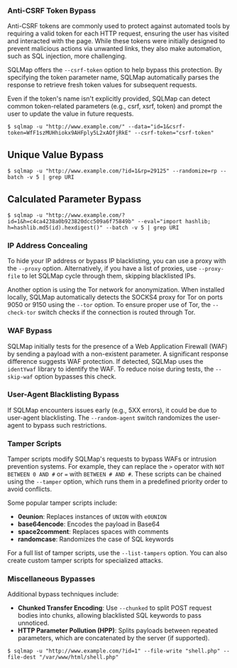 ### Anti-CSRF Token Bypass

Anti-CSRF tokens are commonly used to protect against automated tools by requiring a valid token for each HTTP request, ensuring the user has visited and interacted with the page. While these tokens were initially designed to prevent malicious actions via unwanted links, they also make automation, such as SQL injection, more challenging.

SQLMap offers the `--csrf-token` option to help bypass this protection. By specifying the token parameter name, SQLMap automatically parses the response to retrieve fresh token values for subsequent requests.

Even if the token's name isn't explicitly provided, SQLMap can detect common token-related parameters (e.g., csrf, xsrf, token) and prompt the user to update the value in future requests.

```shell-session
$ sqlmap -u "http://www.example.com/" --data="id=1&csrf-token=WfF1szMUHhiokx9AHFply5L2xAOfjRkE" --csrf-token="csrf-token"
```
## Unique Value Bypass
```shell-session
$ sqlmap -u "http://www.example.com/?id=1&rp=29125" --randomize=rp --batch -v 5 | grep URI
```
## Calculated Parameter Bypass
```shell-session
$ sqlmap -u "http://www.example.com/?id=1&h=c4ca4238a0b923820dcc509a6f75849b" --eval="import hashlib; h=hashlib.md5(id).hexdigest()" --batch -v 5 | grep URI
```
### IP Address Concealing

To hide your IP address or bypass IP blacklisting, you can use a proxy with the `--proxy` option. Alternatively, if you have a list of proxies, use `--proxy-file` to let SQLMap cycle through them, skipping blacklisted IPs.

Another option is using the Tor network for anonymization. When installed locally, SQLMap automatically detects the SOCKS4 proxy for Tor on ports 9050 or 9150 using the `--tor` option. To ensure proper use of Tor, the `--check-tor` switch checks if the connection is routed through Tor.

### WAF Bypass

SQLMap initially tests for the presence of a Web Application Firewall (WAF) by sending a payload with a non-existent parameter. A significant response difference suggests WAF protection. If detected, SQLMap uses the `identYwaf` library to identify the WAF. To reduce noise during tests, the `--skip-waf` option bypasses this check.

### User-Agent Blacklisting Bypass

If SQLMap encounters issues early (e.g., 5XX errors), it could be due to user-agent blacklisting. The `--random-agent` switch randomizes the user-agent to bypass such restrictions.

### Tamper Scripts

Tamper scripts modify SQLMap's requests to bypass WAFs or intrusion prevention systems. For example, they can replace the `>` operator with `NOT BETWEEN 0 AND #` or `=` with `BETWEEN # AND #`. These scripts can be chained using the `--tamper` option, which runs them in a predefined priority order to avoid conflicts.

Some popular tamper scripts include:

- **0eunion**: Replaces instances of `UNION` with `e0UNION`
- **base64encode**: Encodes the payload in Base64
- **space2comment**: Replaces spaces with comments
- **randomcase**: Randomizes the case of SQL keywords

For a full list of tamper scripts, use the `--list-tampers` option. You can also create custom tamper scripts for specialized attacks.

### Miscellaneous Bypasses

Additional bypass techniques include:

- **Chunked Transfer Encoding**: Use `--chunked` to split POST request bodies into chunks, allowing blacklisted SQL keywords to pass unnoticed.
- **HTTP Parameter Pollution (HPP)**: Splits payloads between repeated parameters, which are concatenated by the server (if supported).

```shell-session
$ sqlmap -u "http://www.example.com/?id=1" --file-write "shell.php" --file-dest "/var/www/html/shell.php"
```